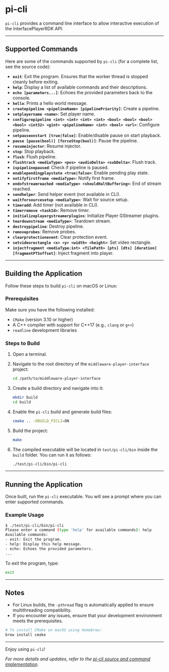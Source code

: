 # pi-cli

`pi-cli` provides a command line interface to allow interactive execution of the InterfacePlayerRDK API.

---

## Supported Commands

Here are some of the commands supported by `pi-cli` (for a complete list, see the source code):

- **`exit`**: Exit the program. Ensures that the worker thread is stopped cleanly before exiting.
- **`help`**: Display a list of available commands and their descriptions.
- **`echo [parameters...]`**: Echoes the provided parameters back to the console.
- **`hello`**: Prints a hello world message.
- **`createpipeline <pipelineName> [pipelinePriority]`**: Create a pipeline.
- **`setplayername <name>`**: Set player name.
- **`configurepipeline <int> <int> <int> <int> <bool> <bool> <bool> <bool> <int32> <gint> <pipelineName> <int> <bool> <url>`**: Configure pipeline.
- **`setpauseonstart [true|false]`**: Enable/disable pause on start playback.
- **`pause [pause(bool)] [forceStop(bool)]`**: Pause the pipeline.
- **`resumeinjector`**: Resume injector.
- **`stop`**: Stop playback.
- **`flush`**: Flush pipeline.
- **`flushtrack <mediaType> <pos> <audioDelta> <subDelta>`**: Flush track.
- **`ispipelinepaused`**: Check if pipeline is paused.
- **`enablependingplaystate <true|false>`**: Enable pending play state.
- **`notifyfirstframe <mediaType>`**: Notify first frame.
- **`endofstreamreached <mediaType> <shouldHaltBuffering>`**: End of stream reached.
- **`sendhelper`**: Send helper event (not available in CLI).
- **`waitforsourcesetup <mediaType>`**: Wait for source setup.
- **`timeradd`**: Add timer (not available in CLI).
- **`timerremove <taskId>`**: Remove timer.
- **`initializeplayergstreamerplugins`**: Initialize Player GStreamer plugins.
- **`teardownstream <mediaType>`**: Teardown stream.
- **`destroypipeline`**: Destroy pipeline.
- **`removeprobes`**: Remove probes.
- **`clearprotectionevent`**: Clear protection event.
- **`setvideorectangle <x> <y> <width> <height>`**: Set video rectangle.
- **`injectfragment <mediaType:int> <filePath> [pts] [dts] [duration] [fragmentPTSoffset]`**: Inject fragment into player.

---

## Building the Application

Follow these steps to build `pi-cli` on macOS or Linux:

### Prerequisites

Make sure you have the following installed:
- `CMake` (version 3.10 or higher)
- A C++ compiler with support for C++17 (e.g., `clang` or `g++`)
- `readline` development libraries

### Steps to Build

1. Open a terminal.

2. Navigate to the root directory of the `middleware-player-interface` project:
   ```bash
   cd /path/to/middleware-player-interface
   ```

3. Create a build directory and navigate into it:
   ```bash
   mkdir build
   cd build
   ```

4. Enable the `pi-cli` build and generate build files:
   ```bash
   cmake .. -DBUILD_PICLI=ON
   ```

5. Build the project:
   ```bash
   make
   ```

6. The compiled executable will be located in `test/pi-cli/bin` inside the `build` folder. You can run it as follows:
   ```bash
   ./test/pi-cli/bin/pi-cli
   ```

---

## Running the Application

Once built, run the `pi-cli` executable. You will see a prompt where you can enter supported commands.

### Example Usage

```bash
$ ./test/pi-cli/bin/pi-cli
Please enter a command (type 'help' for available commands): help
Available commands:
- exit: Exit the program.
- help: Display this help message.
- echo: Echoes the provided parameters.
...
```

To exit the program, type:
```bash
exit
```

---

## Notes

- For Linux builds, the `-pthread` flag is automatically applied to ensure multithreading compatibility.
- If you encounter any issues, ensure that your development environment meets the prerequisites.

```bash
# To install CMake on macOS using Homebrew:
brew install cmake
```

---

Enjoy using `pi-cli`!

_For more details and updates, refer to the [pi-cli source and command implementation](https://github.com/rdkcentral/middleware-player-interface/tree/main/test/pi-cli/)._
